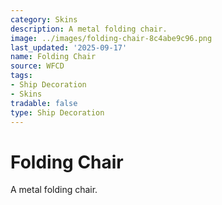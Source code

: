 ```yaml
---
category: Skins
description: A metal folding chair.
image: ../images/folding-chair-8c4abe9c96.png
last_updated: '2025-09-17'
name: Folding Chair
source: WFCD
tags:
- Ship Decoration
- Skins
tradable: false
type: Ship Decoration
---
```


# Folding Chair

A metal folding chair.

